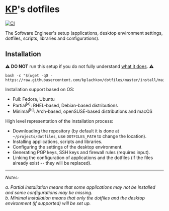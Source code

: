 # [KP](https://github.com/kplachkov)'s dotfiles

[![CI](https://github.com/kplachkov/dotfiles/workflows/CI/badge.svg)](https://github.com/kplachkov/dotfiles/actions?query=workflow%3ACI)

The Software Engineer's setup (applications, desktop environment settings, dotfiles, scripts, libraries and
configurations).

## Installation

:warning: **DO NOT** run this setup if you do not fully
understand [what it does](install/main.sh). :warning:

```shell
bash -c "$(wget -qO - https://raw.githubusercontent.com/kplachkov/dotfiles/master/install/main.sh)"
```

Installation support based on OS:

- Full: Fedora, Ubuntu
- Partial<sup>[a]</sup>: RHEL-based, Debian-based distributions
- Minimal<sup>[b]</sup>: Arch-based, openSUSE-based distributions and macOS

High level representation of the installation process:

- Downloading the repository (by default it is done at `~/projects/dotfiles`, use `DOTFILES_PATH` to change the
  location).
- Installing applications, scripts and libraries.
- Configuring the settings of the desktop environment.
- Generating PGP keys, SSH keys and firewall rules (requires input).
- Linking the configuration of applications and the dotfiles (if the files already exist -- they will be replaced).

---

_Notes:_

_a. Partial installation means that some applications may not be installed and some configurations may be missing._  
_b. Minimal installation means that only the dotfiles and the desktop environment (if supported) will be set up._
